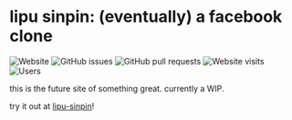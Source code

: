 # lipu sinpin: (eventually) a facebook clone
![Website](https://img.shields.io/website?url=https%3A%2F%2Flipu-sinpin.fly.dev%2F)
![GitHub issues](https://img.shields.io/github/issues/KooShnoo/lipu-sinpin)
![GitHub pull requests](https://img.shields.io/github/issues-pr/KooShnoo/lipu-sinpin)
![Website visits](https://img.shields.io/badge/dynamic/json?url=https%3A%2F%2Flipu-sinpin.fly.dev%2Fapi%2Fanalytics&query=%24.pageServes&label=total%20website%20visits&cacheSeconds=1)
![Users](https://img.shields.io/badge/dynamic/json?url=https%3A%2F%2Flipu-sinpin.fly.dev%2Fapi%2Fanalytics&query=%24.users&label=users&cacheSeconds=1)



this is the future site of something great. currently a WIP.

try it out at [lipu-sinpin](https://lipu-sinpin.fly.dev)!